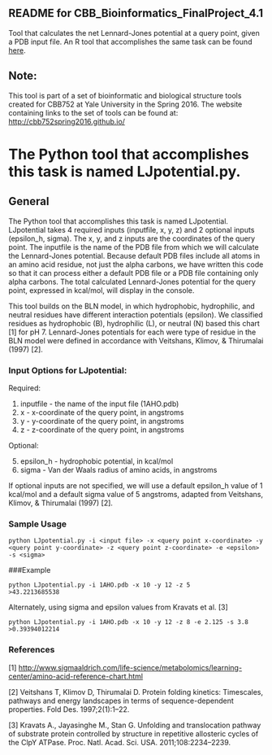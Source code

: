 **README for CBB_Bioinformatics_FinalProject_4.1**
---------------------------------------------------------------
Tool that calculates the net Lennard-Jones potential at a query point, given a PDB input file. An R tool that accomplishes the same task can be found [here](https://github.com/graceliu2016/Final-Project-4.2).  
## Note: 
This tool is part of a set of bioinformatic and biological structure tools created for CBB752 at Yale University in the Spring 2016. The website containing links to the set of tools can be found at: http://cbb752spring2016.github.io/

# The Python tool that accomplishes this task is named LJpotential.py.

## General

The Python tool that accomplishes this task is named LJpotential. LJpotential takes 4 required inputs (inputfile, x, y, z) and 2 optional inputs (epsilon_h, sigma). The x, y, and z inputs are the coordinates of the query point. The inputfile is the name of the PDB file from which we will calculate the Lennard-Jones potential. Because default PDB files include all atoms in an amino acid residue, not just the alpha carbons, we have written this code so that it can process either a default PDB file or a PDB file containing only alpha carbons. The total calculated Lennard-Jones potential for the query point, expressed in kcal/mol, will display in the console.

This tool builds on the BLN model, in which hydrophobic, hydrophilic, and neutral residues have different interaction potentials (epsilon). We classified residues as hydrophobic (B), hydrophilic (L), or neutral (N) based this chart [1] for pH 7. Lennard-Jones potentials for each were type of residue in the BLN model were defined in accordance with Veitshans, Klimov, & Thirumalai (1997) [2].

### Input Options for LJpotential:

Required:

1. inputfile - the name of the input file (1AHO.pdb)
2. x - x-coordinate of the query point, in angstroms
3. y - y-coordinate of the query point, in angstroms
4. z - z-coordinate of the query point, in angstroms

Optional:

5. epsilon_h - hydrophobic potential, in kcal/mol
6. sigma - Van der Waals radius of amino acids, in angstroms

If optional inputs are not specified, we will use a default epsilon_h value of 1 kcal/mol and a default sigma value of 5 angstroms, adapted from Veitshans, Klimov, & Thirumalai (1997) [2].

### Sample Usage

```
python LJpotential.py -i <input file> -x <query point x-coordinate> -y <query point y-coordinate> -z <query point z-coordinate> -e <epsilon> -s <sigma>
```
###Example  
```
python LJpotential.py -i 1AHO.pdb -x 10 -y 12 -z 5
>43.2213685538
```

Alternately, using sigma and epsilon values from Kravats et al. [3]
```
python LJpotential.py -i 1AHO.pdb -x 10 -y 12 -z 8 -e 2.125 -s 3.8
>0.39394012214
```

### References

[1] http://www.sigmaaldrich.com/life-science/metabolomics/learning-center/amino-acid-reference-chart.html

[2] Veitshans T, Klimov D, Thirumalai D. Protein folding kinetics: Timescales, pathways and energy landscapes in terms of sequence-dependent properties. Fold Des. 1997;2(1):1–22. 

[3] Kravats A., Jayasinghe M., Stan G. Unfolding and translocation pathway of substrate protein controlled by structure in repetitive allosteric cycles of the ClpY ATPase. Proc. Natl. Acad. Sci. USA. 2011;108:2234–2239.

